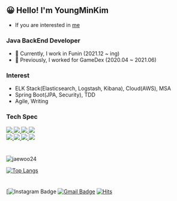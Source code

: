 ## 😀 Hello! I'm YoungMinKim

- If you are interested in [me](https://www.notion.so/Kim-YoungMin-Tech-Profile-e685e286aa6a4f559c5564351725f271)

### Java BackEnd Developer

- 🏦 Currently, I work in Funin (2021.12 ~ ing)
- 🏢 Previously, I worked for GameDex (2020.04 ~ 2021.06)

### Interest

- ELK Stack(Elasticsearch, Logstash, Kibana), Cloud(AWS), MSA
- Spring Boot(JPA, Security), TDD
- Agile, Writing

### Tech Spec

<p>
    <a href="javascript:void(0)">    
        <img src="https://img.shields.io/badge/Java-blue?style=flat&logo=Java&logoColor=white"/>
        <img src="https://img.shields.io/badge/SpringBoot-6DB33F?style=flat-square&logo=SpringBoot&logoColor=white" />
        <img src="https://img.shields.io/badge/Elasticsearch-yellow?style=flat&logo=Elasticsearch&logoColor=#20c997"/>
        <img src="https://img.shields.io/badge/MySQL-339AF0?style=flat&logo=MySQL&logoColor=white"/>
    </a><br>
    <a href="javascript:void(0)">
        <img src="https://img.shields.io/badge/HTML5-E34F26?style=flat&logo=html5&logoColor=white"/>
        <img src="https://img.shields.io/badge/CSS3-1572B6?style=flat&logo=css3&logoColor=white"/>
        <img src="https://img.shields.io/badge/JavaScript-yellow?style=flat&logo=JavaScript&logoColor=gray"/>
        <img src="https://img.shields.io/badge/Git-orange?style=flat&logo=Git&logoColor=white"/>
    </a>
</p>

#
<div align=left>

![jaewoo24](https://github-readme-stats.vercel.app/api?username=jaewoo24&show_icons=true&layout=compact&theme=blue-green)

[![Top Langs](https://github-readme-stats.vercel.app/api/top-langs/?username=jaewoo24&layout=compact&theme=blue-green&langs_count=5)](https://github.com/anuraghazra/github-readme-stats)
   
#
[![Instagram Badge]() 
[![Gmail Badge](https://img.shields.io/badge/-Gmail-d14836?style=flat-square&logo=Gmail&logoColor=white&link=mailto:jaewoo24@gmail.com)](mailto:jaewoo24@gmail.com)
[![Hits](https://hits.seeyoufarm.com/api/count/incr/badge.svg?url=https%3A%2F%2Fgithub.com%2Fjaewoo24&count_bg=%2379C83D&title_bg=%23D5D337&icon=&icon_color=%23E7E7E7&title=hits&edge_flat=false)](https://hits.seeyoufarm.com)   
  
</div>
